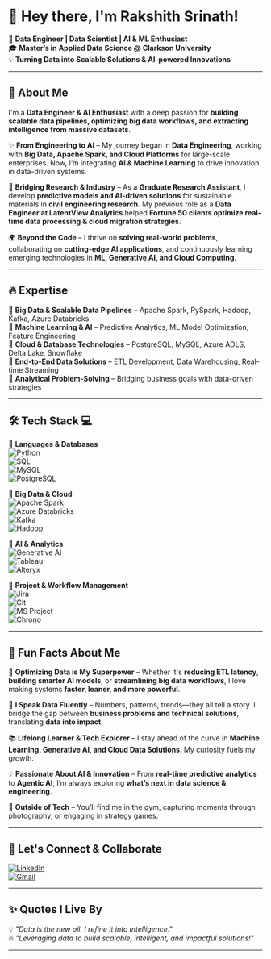 # 👋 Hey there, I'm **Rakshith Srinath**!  

🚀 **Data Engineer | Data Scientist | AI & ML Enthusiast**  
🎓 **Master’s in Applied Data Science @ Clarkson University**  
💡 **Turning Data into Scalable Solutions & AI-powered Innovations**  

---

## 🌟 About Me  

I'm a **Data Engineer & AI Enthusiast** with a deep passion for **building scalable data pipelines, optimizing big data workflows, and extracting intelligence from massive datasets**.  

✨ **From Engineering to AI** – My journey began in **Data Engineering**, working with **Big Data, Apache Spark, and Cloud Platforms** for large-scale enterprises. Now, I’m integrating **AI & Machine Learning** to drive innovation in data-driven systems.  

🔬 **Bridging Research & Industry** – As a **Graduate Research Assistant**, I develop **predictive models and AI-driven solutions** for sustainable materials in **civil engineering research**. My previous role as a **Data Engineer at LatentView Analytics** helped **Fortune 50 clients optimize real-time data processing & cloud migration strategies**.  

🌍 **Beyond the Code** – I thrive on **solving real-world problems**, collaborating on **cutting-edge AI applications**, and continuously learning emerging technologies in **ML, Generative AI, and Cloud Computing**.  

---

## 🔥 Expertise  

📌 **Big Data & Scalable Data Pipelines** – Apache Spark, PySpark, Hadoop, Kafka, Azure Databricks  
📌 **Machine Learning & AI** – Predictive Analytics, ML Model Optimization, Feature Engineering  
📌 **Cloud & Database Technologies** – PostgreSQL, MySQL, Azure ADLS, Delta Lake, Snowflake  
📌 **End-to-End Data Solutions** – ETL Development, Data Warehousing, Real-time Streaming  
📌 **Analytical Problem-Solving** – Bridging business goals with data-driven strategies  

---

## 🛠️ Tech Stack 💻  

🔹 **Languages & Databases**  
![Python](https://img.shields.io/badge/-Python-3776AB?style=for-the-badge&logo=python&logoColor=white)  
![SQL](https://img.shields.io/badge/-SQL-4479A1?style=for-the-badge&logo=postgresql&logoColor=white)  
![MySQL](https://img.shields.io/badge/-MySQL-4479A1?style=for-the-badge&logo=mysql&logoColor=white)  
![PostgreSQL](https://img.shields.io/badge/-PostgreSQL-336791?style=for-the-badge&logo=postgresql&logoColor=white)  

🔹 **Big Data & Cloud**  
![Apache Spark](https://img.shields.io/badge/-Apache%20Spark-F37626?style=for-the-badge&logo=apachespark&logoColor=white)  
![Azure Databricks](https://img.shields.io/badge/-Azure%20Databricks-0078D7?style=for-the-badge&logo=microsoftazure&logoColor=white)  
![Kafka](https://img.shields.io/badge/-Kafka-231F20?style=for-the-badge&logo=apachekafka&logoColor=white)  
![Hadoop](https://img.shields.io/badge/-Hadoop-66CCFF?style=for-the-badge&logo=apachehadoop&logoColor=white)  

🔹 **AI & Analytics**  
![Generative AI](https://img.shields.io/badge/-Generative%20AI-FF6F00?style=for-the-badge&logo=artificial-intelligence&logoColor=white)  
![Tableau](https://img.shields.io/badge/-Tableau-E97627?style=for-the-badge&logo=tableau&logoColor=white)  
![Alteryx](https://img.shields.io/badge/-Alteryx-1F8ACB?style=for-the-badge&logo=alteryx&logoColor=white)  

🔹 **Project & Workflow Management**  
![Jira](https://img.shields.io/badge/-Jira-0052CC?style=for-the-badge&logo=jira&logoColor=white)  
![Git](https://img.shields.io/badge/-Git-F05032?style=for-the-badge&logo=git&logoColor=white)  
![MS Project](https://img.shields.io/badge/-MS%20Project-217346?style=for-the-badge&logo=microsoft&logoColor=white)  
![Chrono](https://img.shields.io/badge/-Chrono-6A5ACD?style=for-the-badge&logo=clockify&logoColor=white)  

---

## 🚀 Fun Facts About Me  

🎯 **Optimizing Data is My Superpower** – Whether it's **reducing ETL latency**, **building smarter AI models**, or **streamlining big data workflows**, I love making systems **faster, leaner, and more powerful**.  

📢 **I Speak Data Fluently** – Numbers, patterns, trends—they all tell a story. I bridge the gap between **business problems and technical solutions**, translating **data into impact**.  

📚 **Lifelong Learner & Tech Explorer** – I stay ahead of the curve in **Machine Learning, Generative AI, and Cloud Data Solutions**. My curiosity fuels my growth.  

💡 **Passionate About AI & Innovation** – From **real-time predictive analytics** to **Agentic AI**, I’m always exploring **what’s next in data science & engineering**.  

💪 **Outside of Tech** – You’ll find me in the gym, capturing moments through photography, or engaging in strategy games.  

---

## 🎯 Let's Connect & Collaborate  

[![LinkedIn](https://img.shields.io/badge/-LinkedIn-0077B5?style=for-the-badge&logo=linkedin&logoColor=white)](https://www.linkedin.com/in/rakshith-s-170298/)  
[![Gmail](https://img.shields.io/badge/-Email-D14836?style=for-the-badge&logo=gmail&logoColor=white)](mailto:rakshithsrinath17@gmail.com)  

---

## ✨ Quotes I Live By  

💡 *"Data is the new oil. I refine it into intelligence."*  
🔥 *"Leveraging data to build scalable, intelligent, and impactful solutions!"*  

---
